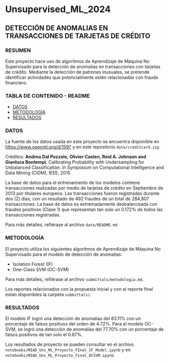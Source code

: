 # Unsupervised_ML_2024
## DETECCIÓN DE ANOMALIAS EN TRANSACCIONES DE TARJETAS DE CRÉDITO


### RESUMEN
Este proyecto hace uso de algoritmos de Aprendizaje de Máquina No Supervisado para la detección de anomalías en transacciones con tarjetas de crédito. Mediante la detección de patrones inusuales, se pretende identificar actividades que potencialmente estén relacionadas con fraude financiero.


### TABLA DE CONTENIDO - README
- [DATOS](#datos)
- [METODOLOGÍA](#metodología)
- [RESULTADOS](#resultados)


### DATOS
La fuente de los datos usada en este proyecto se encuentra disponible en https://www.openml.org/d/1597 y en este repositorio ```data/creditcard.zip```

Créditos:
**Andrea Dal Pozzolo, Olivier Caelen, Reid A. Johnson and Gianluca Bontempi**. Calibrating Probability with Undersampling for Unbalanced Classification. In Symposium on Computational Intelligence and Data Mining (CIDM), IEEE, 2015

La base de datos para el entrenamiento de los modelos contiene transacciones realizadas por medio de tarjetas de crédito en Septiembre de 2013 por titulares europeos. Las transacciones fueron registradas durante dos (2) días, con un resultado de 492 fraudes de un total de 284,807 transacciones. La base de datos es extremadamente desbalanceada con fraudes positivos (Clase 1) que representan tan solo un 0.172% de todos las transacciones registradas.

Para más detalles, refiérase al archivo ```data/README.md```


### METODOLOGÍA
El proyecto utiliza los siguientes algoritmos de Aprendizaje de Máquina No Supervisado para el modelo de detección de anomalías:
- Isolation Forest (IF)
- One-Class SVM (OC-SVM)

Para más detalles, refiérase al archivo ```submittals/metodologia.md```.

Los reportes relacionados con la propuesta inicial y con el reporte final estan disponibles la carpeta ```submittals/```.


### RESULTADOS
El modelo IF logró una detección de anomalias del 83.11% con un porcentaje de falsos positivos del orden de 4.72%. Para el modelo OC-SVM, se logró una detección de anomalías del 77.70% con un porcentaje de falsos positivos de tan solo el 0.87%.

Los resultados de proyecto se pueden consultar en el archivo ```notebooks/MIAD_Uns_ML_Proyecto_FInal_IF_Model.ipynb``` y en ```notebooks/MIAD_Uns_ML_Proyecto_Final_OCSVM.ipynb```.

